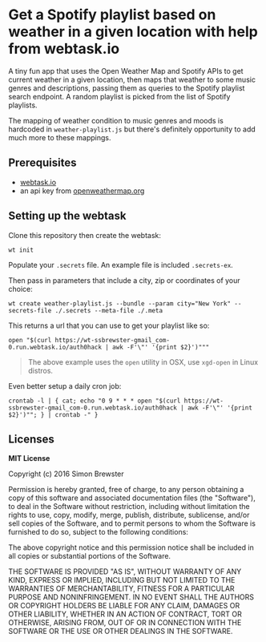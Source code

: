 # Get a Spotify playlist based on weather in a given location with help from webtask.io

A tiny fun app that uses the Open Weather Map and Spotify APIs to get current weather in a given location, then maps that weather to some music genres and descriptions, passing them as queries to the Spotify playlist search endpoint. A random playlist is picked from the list of Spotify playlists.

The mapping of weather condition to music genres and moods is hardcoded in `weather-playlist.js` but there's definitely opportunity to add much more to these mappings.

## Prerequisites

 - [webtask.io](https://webtask.io/docs/101)
 - an api key from [openweathermap.org](http://openweathermap.org/appid)

## Setting up the webtask

Clone this repository then create the webtask:

    wt init

Populate your `.secrets` file. An example file is included `.secrets-ex`.

Then pass in parameters that include a city, zip or coordinates of your choice:

    wt create weather-playlist.js --bundle --param city="New York" --secrets-file ./.secrets --meta-file ./.meta

This returns a url that you can use to get your playlist like so:

    open "$(curl https://wt-ssbrewster-gmail_com-0.run.webtask.io/auth0hack | awk -F'\"' '{print $2}')"""

> The above example uses the `open` utility in OSX, use `xgd-open` in Linux distros.

Even better setup a daily cron job:

    crontab -l | { cat; echo "0 9 * * * open "$(curl https://wt-ssbrewster-gmail_com-0.run.webtask.io/auth0hack | awk -F'\"' '{print $2}')""; } | crontab -" }

## Licenses

**MIT License**

Copyright (c) 2016 Simon Brewster

Permission is hereby granted, free of charge, to any person obtaining a copy
of this software and associated documentation files (the "Software"), to deal
in the Software without restriction, including without limitation the rights
to use, copy, modify, merge, publish, distribute, sublicense, and/or sell
copies of the Software, and to permit persons to whom the Software is
furnished to do so, subject to the following conditions:

The above copyright notice and this permission notice shall be included in all
copies or substantial portions of the Software.

THE SOFTWARE IS PROVIDED "AS IS", WITHOUT WARRANTY OF ANY KIND, EXPRESS OR
IMPLIED, INCLUDING BUT NOT LIMITED TO THE WARRANTIES OF MERCHANTABILITY,
FITNESS FOR A PARTICULAR PURPOSE AND NONINFRINGEMENT. IN NO EVENT SHALL THE
AUTHORS OR COPYRIGHT HOLDERS BE LIABLE FOR ANY CLAIM, DAMAGES OR OTHER
LIABILITY, WHETHER IN AN ACTION OF CONTRACT, TORT OR OTHERWISE, ARISING FROM,
OUT OF OR IN CONNECTION WITH THE SOFTWARE OR THE USE OR OTHER DEALINGS IN THE
SOFTWARE.

